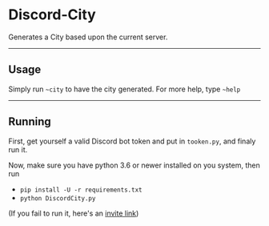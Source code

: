 # Discord-City

Generates a City based upon the current server.

---
## Usage

Simply run `~city` to have the city generated.
For more help, type `~help`

---
## Running

First, get yourself a valid Discord bot token and put in `tooken.py`, and finaly run it.

Now, make sure you have python 3.6 or newer installed on you system, then run

* `pip install -U -r requirements.txt`
* `python DiscordCity.py`

(If you fail to run it, here's an [invite link](https://discordapp.com/api/oauth2/authorize?client_id=592720176081010688&permissions=0&scope=bot))
